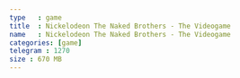 ```yaml
---
type   : game
title  : Nickelodeon The Naked Brothers - The Videogame
name   : Nickelodeon The Naked Brothers - The Videogame
categories: [game]
telegram : 1270
size : 670 MB
---
```



